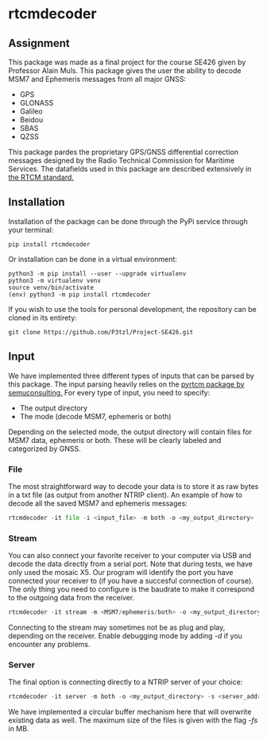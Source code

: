 # rtcmdecoder

## Assignment

This package was made as a final project for the course SE426 given by Professor Alain Muls. This package gives the user the ability to decode MSM7 and Ephemeris messages from all major GNSS:

* GPS
* GLONASS
* Galileo
* Beidou
* SBAS
* QZSS

This package pardes the proprietary GPS/GNSS differential correction messages designed by the Radio Technical Commission for Maritime Services. The datafields used in this package are described extensively in [the RTCM standard.](https://rtcm.myshopify.com/collections/differential-global-navigation-satellite-dgnss-standards/products/rtcm-10403-3-differential-gnss-global-navigation-satellite-systems-services-version-3-amendment-2-may-20-2021)


## Installation

Installation of the package can be done through the PyPi service through your terminal:

```console
pip install rtcmdecoder
```

Or installation can be done in a virtual environment:

```console
python3 -m pip install --user --upgrade virtualenv
python3 -m virtualenv venv 
source venv/bin/activate
(env) python3 -m pip install rtcmdecoder
```

If you wish to use the tools for personal development, the repository can be cloned in its entirety:

```console
git clone https://github.com/P3tzl/Project-SE426.git
```

## Input

We have implemented three different types of inputs that can be parsed by this package. The input parsing heavily relies on the [pyrtcm package by semuconsulting.](https://github.com/semuconsulting/pyrtcm) For every type of input, you need to specify:

* The output directory
* The mode (decode MSM7, ephemeris or both)

Depending on the selected mode, the output directory will contain files for MSM7 data, ephemeris or both. These will be clearly labeled and categorized by GNSS.

### File
The most straightforward way to decode your data is to store it as raw bytes in a txt file (as output from another NTRIP client). An example of how to decode all the saved MSM7 and ephemeris messages:

```python
rtcmdecoder -it file -i <input_file> -m both -o <my_output_directory> 
```


### Stream
You can also connect your favorite receiver to your computer via USB and decode the data directly from a serial port. Note that during tests, we have only used the mosaic X5. Our program will identify the port you have connected your receiver to (if you have a succesful connection of course). The only thing you need to configure is the baudrate to make it correspond to the outgoing data from the receiver. 

```python
rtcmdecoder -it stream -m <MSM7/ephemeris/both> -o <my_output_directory> -bd <baudrate_receiver>
```

Connecting to the stream may sometimes not be as plug and play, depending on the receiver. Enable debugging mode by adding *-d* if you encounter any problems.

### Server
The final option is connecting directly to a NTRIP server of your choice:

```python
rtcmdecoder -it server -m both -o <my_output_directory> -s <server_address> -p <server_port> -u <username> -pw <password> -mp <mountpoint> -lt <listening_time> -fs <max_filesize>
```

We have implemented a circular buffer mechanism here that will overwrite existing data as well. The maximum size of the files is given with the flag *-fs* in MB. 
